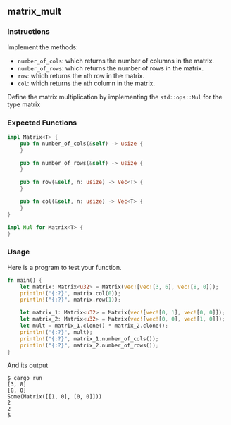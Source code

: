 ## matrix_mult

### Instructions

Implement the methods:

- `number_of_cols`: which returns the number of columns in the matrix.
- `number_of_rows`: which returns the number of rows in the matrix.
- `row`: which returns the `n`th row in the matrix.
- `col`: which returns the `n`th column in the matrix.

Define the matrix multiplication by implementing the `std::ops::Mul` for the type matrix

### Expected Functions

```rust
impl Matrix<T> {
	pub fn number_of_cols(&self) -> usize {
	}

	pub fn number_of_rows(&self) -> usize {
	}

	pub fn row(&self, n: usize) -> Vec<T> {
	}

	pub fn col(&self, n: usize) -> Vec<T> {
	}
}

impl Mul for Matrix<T> {
}
```

### Usage

Here is a program to test your function.

```rust
fn main() {
	let matrix: Matrix<u32> = Matrix(vec![vec![3, 6], vec![8, 0]]);
	println!("{:?}", matrix.col(0));
	println!("{:?}", matrix.row(1));

	let matrix_1: Matrix<u32> = Matrix(vec![vec![0, 1], vec![0, 0]]);
	let matrix_2: Matrix<u32> = Matrix(vec![vec![0, 0], vec![1, 0]]);
	let mult = matrix_1.clone() * matrix_2.clone();
	println!("{:?}", mult);
	println!("{:?}", matrix_1.number_of_cols());
	println!("{:?}", matrix_2.number_of_rows());
}
```

And its output

```console
$ cargo run
[3, 8]
[8, 0]
Some(Matrix([[1, 0], [0, 0]]))
2
2
$
```
